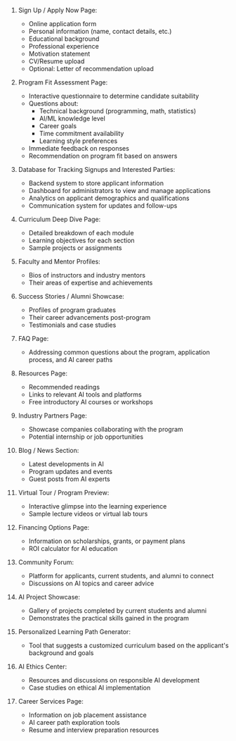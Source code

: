 1. Sign Up / Apply Now Page:
   - Online application form
   - Personal information (name, contact details, etc.)
   - Educational background
   - Professional experience
   - Motivation statement
   - CV/Resume upload
   - Optional: Letter of recommendation upload

2. Program Fit Assessment Page:
   - Interactive questionnaire to determine candidate suitability
   - Questions about:
     - Technical background (programming, math, statistics)
     - AI/ML knowledge level
     - Career goals
     - Time commitment availability
     - Learning style preferences
   - Immediate feedback on responses
   - Recommendation on program fit based on answers

3. Database for Tracking Signups and Interested Parties:
   - Backend system to store applicant information
   - Dashboard for administrators to view and manage applications
   - Analytics on applicant demographics and qualifications
   - Communication system for updates and follow-ups

4. Curriculum Deep Dive Page:
   - Detailed breakdown of each module
   - Learning objectives for each section
   - Sample projects or assignments

5. Faculty and Mentor Profiles:
   - Bios of instructors and industry mentors
   - Their areas of expertise and achievements

6. Success Stories / Alumni Showcase:
   - Profiles of program graduates
   - Their career advancements post-program
   - Testimonials and case studies

7. FAQ Page:
   - Addressing common questions about the program, application process, and AI career paths

8. Resources Page:
   - Recommended readings
   - Links to relevant AI tools and platforms
   - Free introductory AI courses or workshops

9. Industry Partners Page:
   - Showcase companies collaborating with the program
   - Potential internship or job opportunities

10. Blog / News Section:
    - Latest developments in AI
    - Program updates and events
    - Guest posts from AI experts

11. Virtual Tour / Program Preview:
    - Interactive glimpse into the learning experience
    - Sample lecture videos or virtual lab tours

12. Financing Options Page:
    - Information on scholarships, grants, or payment plans
    - ROI calculator for AI education

13. Community Forum:
    - Platform for applicants, current students, and alumni to connect
    - Discussions on AI topics and career advice

14. AI Project Showcase:
    - Gallery of projects completed by current students and alumni
    - Demonstrates the practical skills gained in the program

15. Personalized Learning Path Generator:
    - Tool that suggests a customized curriculum based on the applicant's background and goals

16. AI Ethics Center:
    - Resources and discussions on responsible AI development
    - Case studies on ethical AI implementation

17. Career Services Page:
    - Information on job placement assistance
    - AI career path exploration tools
    - Resume and interview preparation resources